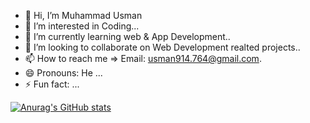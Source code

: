 - 👋 Hi, I’m Muhammad Usman
- 👀 I’m interested in Coding...
- 🌱 I’m currently learning web & App Development..
- 💞️ I’m looking to collaborate on Web Development realted projects..
- 📫 How to reach me => Email: usman914.764@gmail.com.
- 😄 Pronouns: He ...
- ⚡ Fun fact: ...


[![Anurag's GitHub stats](https://github-readme-stats.vercel.app/api?username=Usman-52&show_icons=true&theme=radical)](https://github.com/anuraghazra/github-readme-stats)

